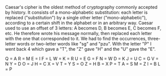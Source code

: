 Caesar's cipher is the oldest method of cryptography commonly accepted by history. It consists of a mono-alphabetic substitution: each letter is replaced ("substitution") by a single other letter ("mono-alphabetic"), according to a certain shift in the alphabet or in an arbitrary way. Caesar used to use an offset of 3 letters: A becomes D, B becomes E, C becomes F, etc. He therefore wrote his message normally, then replaced each letter with the one that corresponded to it.
We had to find the occurrences, three-letter words or two-letter words like "sg" and "pzu". With the letter "P" I went back 4 which gave a "T", the "Z" gave "H" and the "U" gave the "E".


Q = A
R = M
E = I
F  = L
W =
K = R
U = E
G = F
N = W
D = K
J = U
C = G
V = N
Y = D
O = J
H = C
X = V
T = Y
S = O
Z = H
B = X
P = T
A = S
M = Z
I =  B
L =  P
